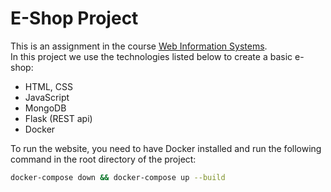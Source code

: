 <h1>E-Shop Project</h1>

<p>
    This is an assignment in the course <a href="https://qa.auth.gr/en/class/1/40049939">Web Information Systems</a>. <br> 
    In this project we use the technologies listed below to create a basic e-shop:
</p>

<ul>
    <li>HTML, CSS</li>
    <li>JavaScript</li>
    <li>MongoDB</li>
    <li>Flask (REST api)</li>
    <li>Docker</li>
</ul>
    


To run the website, you need to have Docker installed and run the following command in the root directory of the project:

```bash
docker-compose down && docker-compose up --build
```